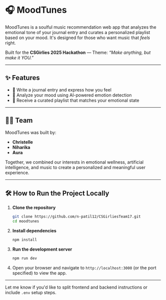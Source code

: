 # 🎧 MoodTunes

MoodTunes is a soulful music recommendation web app that analyzes the emotional tone of your journal entry and curates a personalized playlist based on your mood. It's designed for those who want music that *feels* right.

Built for the **CSGirlies 2025 Hackathon** — Theme: *“Make anything, but make it YOU.”*

---

## ✨ Features

* 📝 Write a journal entry and express how you feel
* 🧠 Analyze your mood using AI-powered emotion detection
* 🎵 Receive a curated playlist that matches your emotional state

---

## 👩‍💻 Team

MoodTunes was built by:

* **Christelle**
* **Niharika**
* **Aura**

Together, we combined our interests in emotional wellness, artificial intelligence, and music to create a personalized and meaningful user experience.

---

## 🛠️ How to Run the Project Locally

1. **Clone the repository**

   ```bash
   git clone https://github.com/n-patil12/CSGirliesTeam17.git
   cd moodtunes
   ```

2. **Install dependencies**

   ```bash
   npm install
   ```

3. **Run the development server**

   ```bash
   npm run dev
   ```

4. Open your browser and navigate to `http://localhost:3000` (or the port specified) to view the app.

---

Let me know if you'd like to split frontend and backend instructions or include `.env` setup steps.
